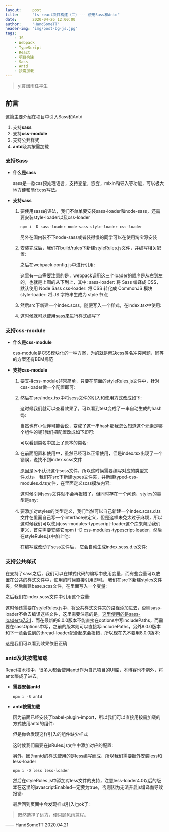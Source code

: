 ```yaml
---
layout:     post
title:      "ts-react项目构建（二）--- 使用Sass和Antd"
date:       2020-04-26 12:00:00
author:     "HandSomeTT"
header-img: "img/post-bg-js.jpg"
tags:
    - JS
    - Webpack
    - TypeScript
    - React
    - 项目构建
    - Sass
    - Antd
    - 按需加载
---
```



>yi蓑烟雨任平生

## 前言
这篇主要介绍在项目中引入Sass和Antd
1. 支持**sass**
2. 支持**css-module**
3. 支持公共样式
4. **antd**及其按需加载

### 支持Sass


* **什么是sass**

    sass是一款css预处理语言，支持变量，嵌套，mixin和导入等功能，可以极大地方便和简化css写法。

* **支持sass**

  1. 要使用sass的语法，我们不单单要安装sass-loader和node-sass，还需要安装style-loader以及css-loader
     
     ```
     npm i -D sass-loader node-sass style-loader css-loader
     ```

     另外在国内装不下node-sass或者装得慢的同学可以在使用淘宝源安装
  
  2. 安装完成后，我们在build/rules下新建styleRules.js文件，并编写相关配置:


     之后在webpack.config.js中进行引用:



     这里有一点需要注意的是，webpack调用这三个loader的顺序是从右到左的，也就是上图的从下到上，其中:
     sass-loader: 将 Sass 编译成 CSS，默认使用 Node Sass
     css-loader: 将 CSS 转化成 CommonJS 模块
     style-loader: 将 JS 字符串生成为 style 节点

  3. 然后src下新建一个index.scss，随便写入一个样式，在index.tsx中使用:



  4. 这时候就可以使用sass来进行样式编写了



### 支持css-module

* **什么是css-module**

  css-module是CSS模块化的一种方案，为的就是解决css类名冲突问题，同等的方案还有BEM规范


* **支持css-module**

  1. 要支持css-module非常简单，只要在前面的styleRules.js文件中，针对css-loader做一个配置即可:


  
  2. 然后在src/index.tsx中将scss文件的引入和使用方式改成如下:


     这时候我们就可以查看效果了，可以看到test变成了一串自动生成的hash码:


     当然也有小伙伴可能会说，变成了这一串hash那我怎么知道这个元素是哪个组件的呢?我们把配置改成如下即可:


     可以看到类名中加上了原本的类名:



  3. 在前面配置和使用中，虽然已经可以正常使用，但是index.tsx出现了一个错误，说找不到index.scss文件

     原因是ts不认识这个scss文件，所以这时候需要编写对应的类型文件.d.ts。
     我们在src下新建types文件夹，并新建typed-css-modules.d.ts文件，在里面定义scss模块内容:



     这时候引用scss文件就不会再报错了，但同时存在一个问题，styles的类型是any:


  4. 要添加对styles的类型定义，我们当然可以自己新建一个index.scss.d.ts文件在里面自己写一个interface来定义，但是这样未免太过于麻烦，所以这时候我们可以使用css-modules-typescript-loader这个库来帮助我们定义，首先需要安装它npm i -D css-modules-typescript-loader，然后在styleRules.js中加上他:


     在编写或改动了scss文件后， 它会自动生成index.scss.d.ts文件:


### 支持公共样式

  在支持了sass之后，我们可以在样式代码的编写中使用变量，而有些变量可以放置在公共的样式文件中，使用的时候直接引用即可。
  我们在src下新建styles文件夹，然后新建base.scss文件，在里面写入一个变量:



  之后我们在index.scss文件中引用这个变量:



  这时候还需要在styleRules.js中，将公共样式文件夹的路径添加进去，否则sass-loader不会去编译这些文件，这里需要注意的是，这里使用的是sass-loader@7.3.1，而在最新的8.0.0版本不能直接在options中写includePaths，而需要在sassOptions中写，之前的版本则可以直接写includePaths，另外8.0.0版本和下一章会说到的thread-loader配合起来会报错，所以现在先不要用8.0.0版本:


  这是我们可以看到效果依旧正确


### antd及其按需加载

  React技术栈中，很多人都会使用antd作为自己项目的UI库，本博客也不例外，将antd集成了进去。

* **需要安装antd**

  ```
  npm i -S antd
  ```

* **antd按需加载**

  因为前面已经安装了babel-plugin-import，所以我们可以直接用按需加载的方式使用antd的组件:



  但是你会发现这样引入的组件缺少样式


  这时候我们需要在jsRules.js文件中添加对应的配置:


  另外，因为antd的样式使用的是less编写而成，所以我们需要额外安装less和less-loader

  ```
  npm i -D less less-loader
  ```
  然后在styleRules.js中添加对less文件的支持，注意less-loader4.0以后的版本在这里的javascriptEnabled一定要为true，否则因为无法开启js编译而导致报错:


  最后回到页面中会发现样式引入也ok了:



>既然选择了远方，便只顾风雨兼程。

—— HandSomeTT 2020.04.21
